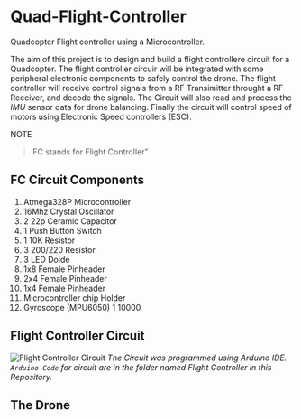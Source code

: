 # Quad-Flight-Controller
Quadcopter Flight controller using a Microcontroller.

The aim of this project is to design and build a flight controllere circuit for a Quadcopter. The flight controller circuir will be integrated with some peripheral electronic components to safely control the drone. The flight controller will receive control signals from a RF Transimitter throught a RF Receiver, and decode the signals. The Circuit will also read and process the *IMU* sensor data for drone balancing. Finally the circuit will control speed of motors using Electronic Speed controllers (ESC).

NOTE
> FC stands for Flight Controller"

## FC Circuit Components
1. Atmega328P Microcontroller
2. 16Mhz Crystal Oscillator
3. 2 22p Ceramic Capacitor
4. 1 Push Button Switch
5. 1 10K Resistor
6. 3 200/220 Resistor
7. 3 LED Doide
8. 1x8 Female Pinheader
9. 2x4 Female Pinheader
10. 1x4 Female Pinheader
11. Microcontroller chip Holder
12. Gyroscope (MPU6050) 1 10000

## Flight Controller Circuit
![Flight Controller Circuit](https://raw.githubusercontent.com/giulionyakunga/Quad-Flight-Controller/main/Flight%20Controller%20Circuit.jpg)
*The Circuit was programmed using Arduino IDE. ```Arduino Code``` for circuit are in the folder named Flight Controller in this Repository.*

## The Drone
